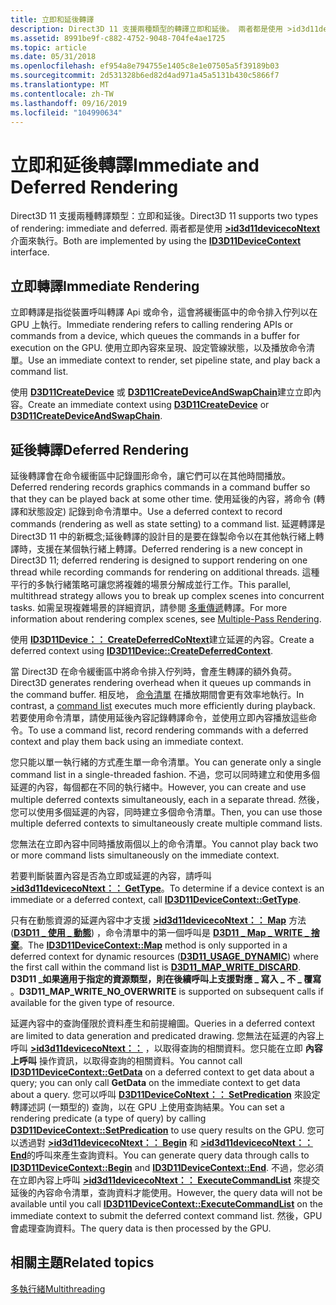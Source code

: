 ```yaml
---
title: 立即和延後轉譯
description: Direct3D 11 支援兩種類型的轉譯立即和延後。 兩者都是使用 >id3d11devicecoNtext 介面來執行。
ms.assetid: 8991be9f-c882-4752-9048-704fe4ae1725
ms.topic: article
ms.date: 05/31/2018
ms.openlocfilehash: ef954a8e794755e1405c8e1e07505a5f39189b03
ms.sourcegitcommit: 2d531328b6ed82d4ad971a45a5131b430c5866f7
ms.translationtype: MT
ms.contentlocale: zh-TW
ms.lasthandoff: 09/16/2019
ms.locfileid: "104990634"
---
```

# <a name="immediate-and-deferred-rendering"></a><span data-ttu-id="d5f7d-104">立即和延後轉譯</span><span class="sxs-lookup"><span data-stu-id="d5f7d-104">Immediate and Deferred Rendering</span></span>

<span data-ttu-id="d5f7d-105">Direct3D 11 支援兩種轉譯類型：立即和延後。</span><span class="sxs-lookup"><span data-stu-id="d5f7d-105">Direct3D 11 supports two types of rendering: immediate and deferred.</span></span> <span data-ttu-id="d5f7d-106">兩者都是使用 [**>id3d11devicecoNtext**](/windows/desktop/api/D3D11/nn-d3d11-id3d11devicecontext) 介面來執行。</span><span class="sxs-lookup"><span data-stu-id="d5f7d-106">Both are implemented by using the [**ID3D11DeviceContext**](/windows/desktop/api/D3D11/nn-d3d11-id3d11devicecontext) interface.</span></span>

## <a name="immediate-rendering"></a><span data-ttu-id="d5f7d-107">立即轉譯</span><span class="sxs-lookup"><span data-stu-id="d5f7d-107">Immediate Rendering</span></span>

<span data-ttu-id="d5f7d-108">立即轉譯是指從裝置呼叫轉譯 Api 或命令，這會將緩衝區中的命令排入佇列以在 GPU 上執行。</span><span class="sxs-lookup"><span data-stu-id="d5f7d-108">Immediate rendering refers to calling rendering APIs or commands from a device, which queues the commands in a buffer for execution on the GPU.</span></span> <span data-ttu-id="d5f7d-109">使用立即內容來呈現、設定管線狀態，以及播放命令清單。</span><span class="sxs-lookup"><span data-stu-id="d5f7d-109">Use an immediate context to render, set pipeline state, and play back a command list.</span></span>

<span data-ttu-id="d5f7d-110">使用 [**D3D11CreateDevice**](/windows/desktop/api/D3D11/nf-d3d11-d3d11createdevice) 或 [**D3D11CreateDeviceAndSwapChain**](/windows/desktop/api/D3D11/nf-d3d11-d3d11createdeviceandswapchain)建立立即內容。</span><span class="sxs-lookup"><span data-stu-id="d5f7d-110">Create an immediate context using [**D3D11CreateDevice**](/windows/desktop/api/D3D11/nf-d3d11-d3d11createdevice) or [**D3D11CreateDeviceAndSwapChain**](/windows/desktop/api/D3D11/nf-d3d11-d3d11createdeviceandswapchain).</span></span>

## <a name="deferred-rendering"></a><span data-ttu-id="d5f7d-111">延後轉譯</span><span class="sxs-lookup"><span data-stu-id="d5f7d-111">Deferred Rendering</span></span>

<span data-ttu-id="d5f7d-112">延後轉譯會在命令緩衝區中記錄圖形命令，讓它們可以在其他時間播放。</span><span class="sxs-lookup"><span data-stu-id="d5f7d-112">Deferred rendering records graphics commands in a command buffer so that they can be played back at some other time.</span></span> <span data-ttu-id="d5f7d-113">使用延後的內容，將命令 (轉譯和狀態設定) 記錄到命令清單中。</span><span class="sxs-lookup"><span data-stu-id="d5f7d-113">Use a deferred context to record commands (rendering as well as state setting) to a command list.</span></span> <span data-ttu-id="d5f7d-114">延遲轉譯是 Direct3D 11 中的新概念;延後轉譯的設計目的是要在錄製命令以在其他執行緒上轉譯時，支援在某個執行緒上轉譯。</span><span class="sxs-lookup"><span data-stu-id="d5f7d-114">Deferred rendering is a new concept in Direct3D 11; deferred rendering is designed to support rendering on one thread while recording commands for rendering on additional threads.</span></span> <span data-ttu-id="d5f7d-115">這種平行的多執行緒策略可讓您將複雜的場景分解成並行工作。</span><span class="sxs-lookup"><span data-stu-id="d5f7d-115">This parallel, multithread strategy allows you to break up complex scenes into concurrent tasks.</span></span> <span data-ttu-id="d5f7d-116">如需呈現複雜場景的詳細資訊，請參閱 [多重傳遞](overviews-direct3d-11-render-multipass.md)轉譯。</span><span class="sxs-lookup"><span data-stu-id="d5f7d-116">For more information about rendering complex scenes, see [Multiple-Pass Rendering](overviews-direct3d-11-render-multipass.md).</span></span>

<span data-ttu-id="d5f7d-117">使用 [**ID3D11Device：： CreateDeferredCoNtext**](/windows/desktop/api/D3D11/nf-d3d11-id3d11device-createdeferredcontext)建立延遲的內容。</span><span class="sxs-lookup"><span data-stu-id="d5f7d-117">Create a deferred context using [**ID3D11Device::CreateDeferredContext**](/windows/desktop/api/D3D11/nf-d3d11-id3d11device-createdeferredcontext).</span></span>

<span data-ttu-id="d5f7d-118">當 Direct3D 在命令緩衝區中將命令排入佇列時，會產生轉譯的額外負荷。</span><span class="sxs-lookup"><span data-stu-id="d5f7d-118">Direct3D generates rendering overhead when it queues up commands in the command buffer.</span></span> <span data-ttu-id="d5f7d-119">相反地， [命令清單](overviews-direct3d-11-render-multi-thread-command-list.md) 在播放期間會更有效率地執行。</span><span class="sxs-lookup"><span data-stu-id="d5f7d-119">In contrast, a [command list](overviews-direct3d-11-render-multi-thread-command-list.md) executes much more efficiently during playback.</span></span> <span data-ttu-id="d5f7d-120">若要使用命令清單，請使用延後內容記錄轉譯命令，並使用立即內容播放這些命令。</span><span class="sxs-lookup"><span data-stu-id="d5f7d-120">To use a command list, record rendering commands with a deferred context and play them back using an immediate context.</span></span>

<span data-ttu-id="d5f7d-121">您只能以單一執行緒的方式產生單一命令清單。</span><span class="sxs-lookup"><span data-stu-id="d5f7d-121">You can generate only a single command list in a single-threaded fashion.</span></span> <span data-ttu-id="d5f7d-122">不過，您可以同時建立和使用多個延遲的內容，每個都在不同的執行緒中。</span><span class="sxs-lookup"><span data-stu-id="d5f7d-122">However, you can create and use multiple deferred contexts simultaneously, each in a separate thread.</span></span> <span data-ttu-id="d5f7d-123">然後，您可以使用多個延遲的內容，同時建立多個命令清單。</span><span class="sxs-lookup"><span data-stu-id="d5f7d-123">Then, you can use those multiple deferred contexts to simultaneously create multiple command lists.</span></span>

<span data-ttu-id="d5f7d-124">您無法在立即內容中同時播放兩個以上的命令清單。</span><span class="sxs-lookup"><span data-stu-id="d5f7d-124">You cannot play back two or more command lists simultaneously on the immediate context.</span></span>

<span data-ttu-id="d5f7d-125">若要判斷裝置內容是否為立即或延遲的內容，請呼叫 [**>id3d11devicecoNtext：： GetType**](/windows/desktop/api/D3D11/nf-d3d11-id3d11devicecontext-gettype)。</span><span class="sxs-lookup"><span data-stu-id="d5f7d-125">To determine if a device context is an immediate or a deferred context, call [**ID3D11DeviceContext::GetType**](/windows/desktop/api/D3D11/nf-d3d11-id3d11devicecontext-gettype).</span></span>

<span data-ttu-id="d5f7d-126">只有在動態資源的延遲內容中才支援 [**>id3d11devicecoNtext：： Map**](/windows/desktop/api/D3D11/nf-d3d11-id3d11devicecontext-map) 方法 ([**D3D11 \_ 使用 \_ 動態**](/windows/desktop/api/D3D11/ne-d3d11-d3d11_usage)) ，命令清單中的第一個呼叫是 [**D3D11 \_ Map \_ WRITE \_ 捨棄**](/windows/desktop/api/D3D11/ne-d3d11-d3d11_map)。</span><span class="sxs-lookup"><span data-stu-id="d5f7d-126">The [**ID3D11DeviceContext::Map**](/windows/desktop/api/D3D11/nf-d3d11-id3d11devicecontext-map) method is only supported in a deferred context for dynamic resources ([**D3D11\_USAGE\_DYNAMIC**](/windows/desktop/api/D3D11/ne-d3d11-d3d11_usage)) where the first call within the command list is [**D3D11\_MAP\_WRITE\_DISCARD**](/windows/desktop/api/D3D11/ne-d3d11-d3d11_map).</span></span> <span data-ttu-id="d5f7d-127">**D3D11 \_如果適用于指定的資源類型，則在後續呼叫上支援對應 \_ 寫入 \_ 不 \_ 覆寫** 。</span><span class="sxs-lookup"><span data-stu-id="d5f7d-127">**D3D11\_MAP\_WRITE\_NO\_OVERWRITE** is supported on subsequent calls if available for the given type of resource.</span></span>

<span data-ttu-id="d5f7d-128">延遲內容中的查詢僅限於資料產生和前提繪圖。</span><span class="sxs-lookup"><span data-stu-id="d5f7d-128">Queries in a deferred context are limited to data generation and predicated drawing.</span></span> <span data-ttu-id="d5f7d-129">您無法在延遲的內容上呼叫 [**>id3d11devicecoNtext：：**](/windows/desktop/api/D3D11/nf-d3d11-id3d11devicecontext-getdata) ，以取得查詢的相關資料。您只能在立即 **內容上呼叫** 操作資訊，以取得查詢的相關資料。</span><span class="sxs-lookup"><span data-stu-id="d5f7d-129">You cannot call [**ID3D11DeviceContext::GetData**](/windows/desktop/api/D3D11/nf-d3d11-id3d11devicecontext-getdata) on a deferred context to get data about a query; you can only call **GetData** on the immediate context to get data about a query.</span></span> <span data-ttu-id="d5f7d-130">您可以呼叫 [**D3D11DeviceCoNtext：： SetPredication**](/windows/desktop/api/D3D11/nf-d3d11-id3d11devicecontext-setpredication) 來設定轉譯述詞 (一類型的) 查詢，以在 GPU 上使用查詢結果。</span><span class="sxs-lookup"><span data-stu-id="d5f7d-130">You can set a rendering predicate (a type of query) by calling [**D3D11DeviceContext::SetPredication**](/windows/desktop/api/D3D11/nf-d3d11-id3d11devicecontext-setpredication) to use query results on the GPU.</span></span> <span data-ttu-id="d5f7d-131">您可以透過對 [**>id3d11devicecoNtext：： Begin**](/windows/desktop/api/D3D11/nf-d3d11-id3d11devicecontext-begin) 和 [**>id3d11devicecoNtext：： End**](/windows/desktop/api/D3D11/nf-d3d11-id3d11devicecontext-end)的呼叫來產生查詢資料。</span><span class="sxs-lookup"><span data-stu-id="d5f7d-131">You can generate query data through calls to [**ID3D11DeviceContext::Begin**](/windows/desktop/api/D3D11/nf-d3d11-id3d11devicecontext-begin) and [**ID3D11DeviceContext::End**](/windows/desktop/api/D3D11/nf-d3d11-id3d11devicecontext-end).</span></span> <span data-ttu-id="d5f7d-132">不過，您必須在立即內容上呼叫 [**>id3d11devicecoNtext：： ExecuteCommandList**](/windows/desktop/api/D3D11/nf-d3d11-id3d11devicecontext-executecommandlist) 來提交延後的內容命令清單，查詢資料才能使用。</span><span class="sxs-lookup"><span data-stu-id="d5f7d-132">However, the query data will not be available until you call [**ID3D11DeviceContext::ExecuteCommandList**](/windows/desktop/api/D3D11/nf-d3d11-id3d11devicecontext-executecommandlist) on the immediate context to submit the deferred context command list.</span></span> <span data-ttu-id="d5f7d-133">然後，GPU 會處理查詢資料。</span><span class="sxs-lookup"><span data-stu-id="d5f7d-133">The query data is then processed by the GPU.</span></span>

## <a name="related-topics"></a><span data-ttu-id="d5f7d-134">相關主題</span><span class="sxs-lookup"><span data-stu-id="d5f7d-134">Related topics</span></span>

<dl> <dt>

[<span data-ttu-id="d5f7d-135">多執行緒</span><span class="sxs-lookup"><span data-stu-id="d5f7d-135">Multithreading</span></span>](overviews-direct3d-11-render-multi-thread.md)
</dt> </dl>

 

 





